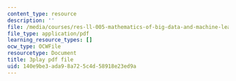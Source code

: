 ```yaml
---
content_type: resource
description: ''
file: /media/courses/res-ll-005-mathematics-of-big-data-and-machine-learning-january-iap-2020/140e9be3ada98a725c4d58918e23ed9a_hMUpevQzNzY.pdf
file_type: application/pdf
learning_resource_types: []
ocw_type: OCWFile
resourcetype: Document
title: 3play pdf file
uid: 140e9be3-ada9-8a72-5c4d-58918e23ed9a
---
```

